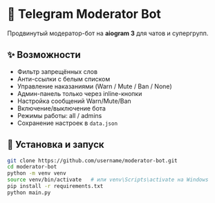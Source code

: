 # 🤖 Telegram Moderator Bot

Продвинутый модератор-бот на **aiogram 3** для чатов и супергрупп.

## ✨ Возможности
- Фильтр запрещённых слов
- Анти-ссылки с белым списком
- Управление наказаниями (Warn / Mute / Ban / None)
- Админ-панель только через inline-кнопки
- Настройка сообщений Warn/Mute/Ban
- Включение/выключение бота
- Режимы работы: all / admins
- Сохранение настроек в `data.json`

## 🚀 Установка и запуск
```bash
git clone https://github.com/username/moderator-bot.git
cd moderator-bot
python -m venv venv
source venv/bin/activate   # или venv\Scripts\activate на Windows
pip install -r requirements.txt
python main.py
